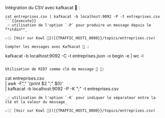 Intégration du CSV avec kafkacat 🚀 : 
```
cat entreprises.csv | kafkacat -b localhost:9092 -P -t entreprises.csv
```{{execute}}
_☝️ utilisation de l'option `-P` pour produire un message depuis le **stdin**_

👉🏼 [Voir sur Kowl 🤩]({{TRAFFIC_HOST1_8080}}/topics/entreprises.csv)

Compter les messages avec Kafkacat 🧐 :
```
kafkacat -b localhost:9092 -C -t entreprises.json -o begin -e | wc -l
```{{execute}}_

Utilisation de RID7 comme clé de message 🚀 🚀:
```
cat entreprises.csv \
   | awk -F"," '{print $2 ";" $0}' \
   | kafkacat -b localhost:9092 -P -K ";" -t entreprises.csv
```{{execute}}
_☝️ utilisation de l'option `-K` pour indiquer le séparateur entre la clé et la valeur du message_

👉🏼 [Voir sur Kowl 🤩]({{TRAFFIC_HOST1_8080}}/topics/entreprises.csv)